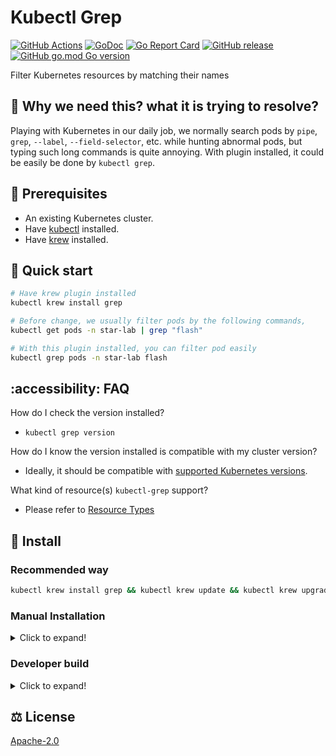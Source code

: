 # Kubectl Grep

[![GitHub Actions](https://github.com/guessi/kubectl-grep/actions/workflows/go.yml/badge.svg?branch=master)](https://github.com/guessi/kubectl-grep/actions/workflows/go.yml)
[![GoDoc](https://godoc.org/github.com/guessi/kubectl-grep?status.svg)](https://godoc.org/github.com/guessi/kubectl-grep)
[![Go Report Card](https://goreportcard.com/badge/github.com/guessi/kubectl-grep)](https://goreportcard.com/report/github.com/guessi/kubectl-grep)
[![GitHub release](https://img.shields.io/github/release/guessi/kubectl-grep.svg)](https://github.com/guessi/kubectl-grep/releases/latest)
[![GitHub go.mod Go version](https://img.shields.io/github/go-mod/go-version/guessi/kubectl-grep)](https://github.com/guessi/kubectl-grep/blob/master/go.mod)

Filter Kubernetes resources by matching their names

## 🤔 Why we need this? what it is trying to resolve?

Playing with Kubernetes in our daily job, we normally search pods by `pipe`, `grep`, `--label`, `--field-selector`, etc. while hunting abnormal pods, but typing such long commands is quite annoying. With plugin installed, it could be easily be done by `kubectl grep`.

## 🔢 Prerequisites

* An existing Kubernetes cluster.
* Have [kubectl](https://kubernetes.io/docs/tasks/tools/) installed.
* Have [krew](https://krew.sigs.k8s.io/docs/user-guide/setup/install/) installed.

## 🚀 Quick start

```bash
# Have krew plugin installed
kubectl krew install grep
```

```bash
# Before change, we usually filter pods by the following commands,
kubectl get pods -n star-lab | grep "flash"
```

```bash
# With this plugin installed, you can filter pod easily
kubectl grep pods -n star-lab flash
```

## :accessibility: FAQ

How do I check the version installed?

* `kubectl grep version`

How do I know the version installed is compatible with my cluster version?

* Ideally, it should be compatible with [supported Kubernetes versions](https://kubernetes.io/releases/).

What kind of resource(s) `kubectl-grep` support?

* Please refer to [Resource Types](RESOURCE_TYPES.md)

## 👷 Install

### Recommended way

```bash
kubectl krew install grep && kubectl krew update && kubectl krew upgrade grep
```

### Manual Installation

<details><!-- markdownlint-disable-line -->
<summary>Click to expand!</summary><!-- markdownlint-disable-line -->

```bash
curl -fsSL -O https://github.com/guessi/kubectl-grep/releases/latest/download/kubectl-grep-$(uname -s)-$(uname -m).tar.gz
tar zxvf kubectl-grep-$(uname -s)-$(uname -m).tar.gz
mv kubectl-grep /usr/local/bin
```

</details>

### Developer build

<details><!-- markdownlint-disable-line -->
<summary>Click to expand!</summary><!-- markdownlint-disable-line -->
  
```bash
go get -u github.com/guessi/kubectl-grep
cd ${GOPATH}/src/github.com/guessi/kubectl-grep
make all
```

</details>

## ⚖️ License

[Apache-2.0](LICENSE)
